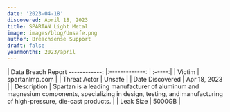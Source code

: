 ```yaml
---
date: '2023-04-18'
discovered: April 18, 2023
title: SPARTAN Light Metal
image: images/blog/Unsafe.png
author: Breachsense Support
draft: false
yearmonths: 2023/april
---
```



| Data Breach Report
------------:     |:-------------:    | :-----:|
| Victim      | spartanlmp.com      | 
| Threat Actor      | Unsafe      | 
| Date Discovered      | Apr 18, 2023      | 
| Description      | Spartan is a leading manufacturer of aluminum and magnesium components, specializing in design, testing, and manufacturing of high-pressure, die-cast products.      | 
| Leak Size      | 5000GB      | 

